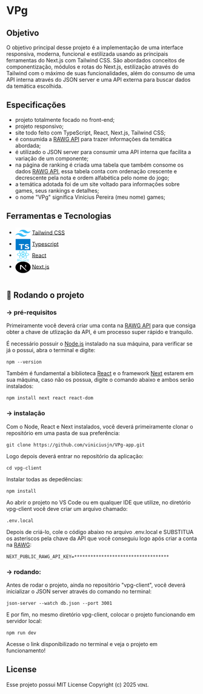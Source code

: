 # VPg

## Objetivo
O objetivo principal desse projeto é a implementação de uma interface responsiva, moderna, funcional e estilizada usando as principais ferramentas do Next.js com Tailwind CSS. São abordados conceitos de componentização, módulos e rotas do Next.js, estilização através do Tailwind com o máximo de suas funcionalidades, além do consumo de uma API interna através do JSON server e uma API externa para buscar dados da temática escolhida.

## Especificações
- projeto totalmente focado no front-end;
- projeto responsivo;
- site todo feito com TypeScript, React, Next.js, Tailwind CSS;
- é consumida a [RAWG API](https://api.rawg.io/docs/) para trazer informações da temática abordada;
- é utilizado o JSON server para consumir uma API interna que facilita a variação de um componente;
- na página de ranking é criada uma tabela que também consome os dados [RAWG API](https://api.rawg.io/docs/), essa tabela conta com ordenação crescente e decrescente pela nota e ordem alfabética pelo nome do jogo;
- a temática adotada foi de um site voltado para informações sobre games, seus rankings e detalhes;
- o nome "VPg" significa Vinícius Pereira (meu nome) games;

## Ferramentas e Tecnologias

* <img align="center" alt="CSS" height="30" width="40" href="#" src="https://raw.githubusercontent.com/devicons/devicon/ca28c779441053191ff11710fe24a9e6c23690d6/icons/tailwindcss/tailwindcss-original.svg"> [Tailwind CSS](https://tailwindcss.com)
* <img align="center" alt="TypeScript" height="30" width="40" href="#" src="https://raw.githubusercontent.com/devicons/devicon/1119b9f84c0290e0f0b38982099a2bd027a48bf1/icons/typescript/typescript-original.svg"> [Typescript](https://www.typescriptlang.org/)
* <img align="center" alt="React" height="30" width="40" href="#" src="https://raw.githubusercontent.com/devicons/devicon/1119b9f84c0290e0f0b38982099a2bd027a48bf1/icons/react/react-original-wordmark.svg"> [React](https://react.dev)
* <img align="center" alt="Next.js" height="30" width="40" href="#" src="https://raw.githubusercontent.com/devicons/devicon/ca28c779441053191ff11710fe24a9e6c23690d6/icons/nextjs/nextjs-original.svg"> [Next.js](https://nextjs.org)
<br><br>



## 🚀 Rodando o projeto

### -> pré-requisitos

Primeiramente você deverá criar uma conta na [RAWG API](https://rawg.io/apidocs) para que consiga obter a chave de utlização da API, é um processo super rápido e tranquilo.

É necessário possuir o [Node.js](https://nodejs.org/en) instalado na sua máquina, para verificar se já o possui, abra o terminal e digite:

```
npm --version
```

Também é fundamental a biblioteca [React](https://react.dev) e o framework [Next](https://nextjs.org) estarem em sua máquina, caso não os possua, digite o comando abaixo e ambos serão instalados:

```
npm install next react react-dom
```

### -> instalação

Com o Node, React e Next instalados, você deverá primeiramente clonar o repositório em uma pasta de sua preferência:

```
git clone https://github.com/viniciusjn/VPg-app.git
```

Logo depois deverá entrar no repositório da aplicação:

```
cd vpg-client
```

Instalar todas as depedências:

```
npm install
```

Ao abrir o projeto no VS Code ou em qualquer IDE que utilize, no diretório vpg-client você deve criar um arquivo chamado:

```
.env.local
```

Depois de criá-lo, cole o código abaixo no arquivo .env.local e SUBSTITUA os asteriscos pela chave da API que você conseguiu logo após criar a conta na [RAWG](https://rawg.io/apidocs):

```
NEXT_PUBLIC_RAWG_API_KEY=***********************************
```


### -> rodando:

Antes de rodar o projeto, ainda no repositório "vpg-client", você deverá inicializar o JSON server através do comando no terminal:

```
json-server --watch db.json --port 3001
```

E por fim, no mesmo diretório vpg-client, colocar o projeto funcionando em servidor local:

```
npm run dev
```

Acesse o link disponibilizado no terminal e veja o projeto em funcionamento!

## License
Esse projeto possui MIT License Copyright (c) 2025 ᴠɪɴɪ. 


